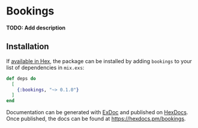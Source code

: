 # Bookings

**TODO: Add description**

## Installation

If [available in Hex](https://hex.pm/docs/publish), the package can be installed
by adding `bookings` to your list of dependencies in `mix.exs`:

```elixir
def deps do
  [
    {:bookings, "~> 0.1.0"}
  ]
end
```

Documentation can be generated with [ExDoc](https://github.com/elixir-lang/ex_doc)
and published on [HexDocs](https://hexdocs.pm). Once published, the docs can
be found at <https://hexdocs.pm/bookings>.

